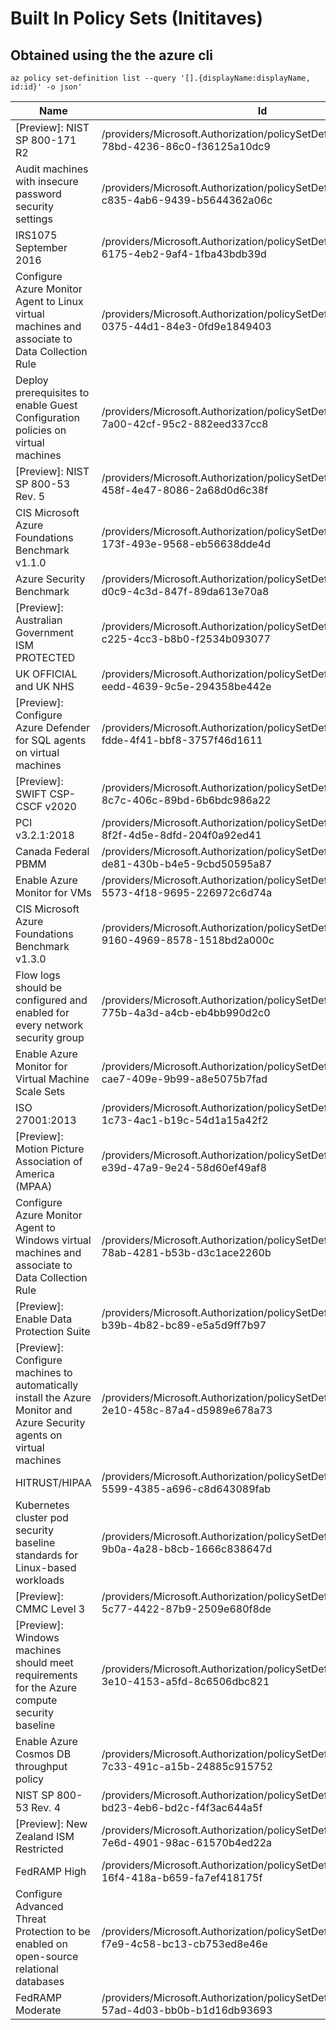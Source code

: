 # Built In Policy Sets (Inititaves)

## Obtained using the the azure cli

```
az policy set-definition list --query '[].{displayName:displayName, id:id}' -o json'
```

| Name | Id |
| ---- | -- |
|[Preview]: NIST SP 800-171 R2|/providers/Microsoft.Authorization/policySetDefinitions/03055927-78bd-4236-86c0-f36125a10dc9|
|Audit machines with insecure password security settings|/providers/Microsoft.Authorization/policySetDefinitions/095e4ed9-c835-4ab6-9439-b5644362a06c|
|IRS1075 September 2016|/providers/Microsoft.Authorization/policySetDefinitions/105e0327-6175-4eb2-9af4-1fba43bdb39d|
|Configure Azure Monitor Agent to Linux virtual machines and associate to Data Collection Rule|/providers/Microsoft.Authorization/policySetDefinitions/118f04da-0375-44d1-84e3-0fd9e1849403|
|Deploy prerequisites to enable Guest Configuration policies on virtual machines|/providers/Microsoft.Authorization/policySetDefinitions/12794019-7a00-42cf-95c2-882eed337cc8|
|[Preview]: NIST SP 800-53 Rev. 5|/providers/Microsoft.Authorization/policySetDefinitions/179d1daa-458f-4e47-8086-2a68d0d6c38f|
|CIS Microsoft Azure Foundations Benchmark v1.1.0|/providers/Microsoft.Authorization/policySetDefinitions/1a5bb27d-173f-493e-9568-eb56638dde4d|
|Azure Security Benchmark|/providers/Microsoft.Authorization/policySetDefinitions/1f3afdf9-d0c9-4c3d-847f-89da613e70a8|
|[Preview]: Australian Government ISM PROTECTED|/providers/Microsoft.Authorization/policySetDefinitions/27272c0b-c225-4cc3-b8b0-f2534b093077|
|UK OFFICIAL and UK NHS|/providers/Microsoft.Authorization/policySetDefinitions/3937f550-eedd-4639-9c5e-294358be442e|
|[Preview]: Configure Azure Defender for SQL agents on virtual machines|/providers/Microsoft.Authorization/policySetDefinitions/39a366e6-fdde-4f41-bbf8-3757f46d1611|
|[Preview]: SWIFT CSP-CSCF v2020|/providers/Microsoft.Authorization/policySetDefinitions/3e0c67fc-8c7c-406c-89bd-6b6bdc986a22|
|PCI v3.2.1:2018|/providers/Microsoft.Authorization/policySetDefinitions/496eeda9-8f2f-4d5e-8dfd-204f0a92ed41|
|Canada Federal PBMM|/providers/Microsoft.Authorization/policySetDefinitions/4c4a5f27-de81-430b-b4e5-9cbd50595a87|
|Enable Azure Monitor for VMs|/providers/Microsoft.Authorization/policySetDefinitions/55f3eceb-5573-4f18-9695-226972c6d74a|
|CIS Microsoft Azure Foundations Benchmark v1.3.0|/providers/Microsoft.Authorization/policySetDefinitions/612b5213-9160-4969-8578-1518bd2a000c|
|Flow logs should be configured and enabled for every network security group|/providers/Microsoft.Authorization/policySetDefinitions/62329546-775b-4a3d-a4cb-eb4bb990d2c0|
|Enable Azure Monitor for Virtual Machine Scale Sets|/providers/Microsoft.Authorization/policySetDefinitions/75714362-cae7-409e-9b99-a8e5075b7fad|
|ISO 27001:2013|/providers/Microsoft.Authorization/policySetDefinitions/89c6cddc-1c73-4ac1-b19c-54d1a15a42f2|
|[Preview]: Motion Picture Association of America (MPAA)|/providers/Microsoft.Authorization/policySetDefinitions/92646f03-e39d-47a9-9e24-58d60ef49af8|
|Configure Azure Monitor Agent to Windows virtual machines and associate to Data Collection Rule|/providers/Microsoft.Authorization/policySetDefinitions/9575b8b7-78ab-4281-b53b-d3c1ace2260b|
|[Preview]: Enable Data Protection Suite|/providers/Microsoft.Authorization/policySetDefinitions/9cb3cc7a-b39b-4b82-bc89-e5a5d9ff7b97|
|[Preview]: Configure machines to automatically install the Azure Monitor and Azure Security agents on virtual machines|/providers/Microsoft.Authorization/policySetDefinitions/a15f3269-2e10-458c-87a4-d5989e678a73|
|HITRUST/HIPAA|/providers/Microsoft.Authorization/policySetDefinitions/a169a624-5599-4385-a696-c8d643089fab|
|Kubernetes cluster pod security baseline standards for Linux-based workloads|/providers/Microsoft.Authorization/policySetDefinitions/a8640138-9b0a-4a28-b8cb-1666c838647d|
|[Preview]: CMMC Level 3|/providers/Microsoft.Authorization/policySetDefinitions/b5629c75-5c77-4422-87b9-2509e680f8de|
|[Preview]: Windows machines should meet requirements for the Azure compute security baseline|/providers/Microsoft.Authorization/policySetDefinitions/be7a78aa-3e10-4153-a5fd-8c6506dbc821|
|Enable Azure Cosmos DB throughput policy|/providers/Microsoft.Authorization/policySetDefinitions/cb5e1e90-7c33-491c-a15b-24885c915752|
|NIST SP 800-53 Rev. 4|/providers/Microsoft.Authorization/policySetDefinitions/cf25b9c1-bd23-4eb6-bd2c-f4f3ac644a5f|
|[Preview]: New Zealand ISM Restricted|/providers/Microsoft.Authorization/policySetDefinitions/d1a462af-7e6d-4901-98ac-61570b4ed22a|
|FedRAMP High|/providers/Microsoft.Authorization/policySetDefinitions/d5264498-16f4-418a-b659-fa7ef418175f|
|Configure Advanced Threat Protection to be enabled on open-source relational databases|/providers/Microsoft.Authorization/policySetDefinitions/e77fc0b3-f7e9-4c58-bc13-cb753ed8e46e|
|FedRAMP Moderate|/providers/Microsoft.Authorization/policySetDefinitions/e95f5a9f-57ad-4d03-bb0b-b1d16db93693|